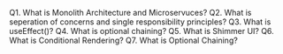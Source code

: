 Q1. What is Monolith Architecture and Microservuces?
Q2. What is seperation of concerns and single responsibility principles?
Q3. What is useEffect()?
Q4. What is optional chaining?
Q5. What is Shimmer UI?
Q6. What is Conditional Rendering?
Q7. What is Optional Chaining?